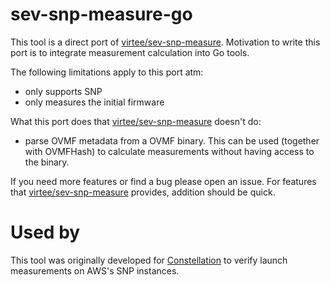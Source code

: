 # sev-snp-measure-go

This tool is a direct port of [virtee/sev-snp-measure](https://github.com/virtee/sev-snp-measure).
Motivation to write this port is to integrate measurement calculation into Go tools.

The following limitations apply to this port atm:
- only supports SNP
- only measures the initial firmware

What this port does that [virtee/sev-snp-measure](https://github.com/virtee/sev-snp-measure) doesn't do:
- parse OVMF metadata from a OVMF binary. This can be used (together with OVMFHash) to calculate measurements without having access to the binary.

If you need more features or find a bug please open an issue.
For features that [virtee/sev-snp-measure](https://github.com/virtee/sev-snp-measure) provides, addition should be quick.

# Used by

This tool was originally developed for [Constellation](https://github.com/edgelesssys/constellation) to verify launch measurements on AWS's SNP instances.
